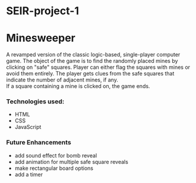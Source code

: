 # SEIR-project-1

# Minesweeper

A revamped version of the classic logic-based, single-player computer game. The object of the game is to find the randomly placed mines by clicking on "safe" squares. Player can either flag the squares with mines or avoid them entirely. The player gets clues from the safe squares that indicate the number of adjacent mines, if any.  
If a square containing a mine is clicked on, the game ends.

### Technologies used:

- HTML
- CSS
- JavaScript



### Future Enhancements

- add sound effect for bomb reveal
- add animation for multiple safe square reveals
- make rectangular board options
- add a timer
